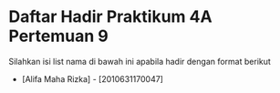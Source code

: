 # Daftar Hadir Praktikum 4A Pertemuan 9
Silahkan isi list nama di bawah ini apabila hadir dengan format berikut

- [Alifa Maha Rizka] - [2010631170047]
